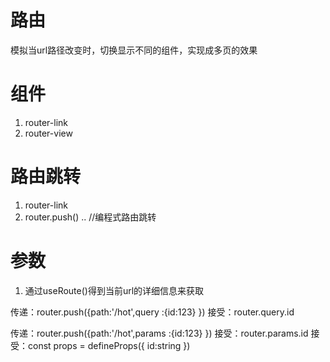 # 路由
模拟当url路径改变时，切换显示不同的组件，实现成多页的效果

# 组件
1. router-link
2. router-view

# 路由跳转

1. router-link
2. router.push()   .. //编程式路由跳转

# 参数
1. 通过useRoute()得到当前url的详细信息来获取

 传递：router.push({path:'/hot',query  :{id:123} })
 接受：router.query.id

 传递：router.push({path:'/hot',params  :{id:123} })
 接受：router.params.id
 接受：const props = defineProps({
    id:string
 })